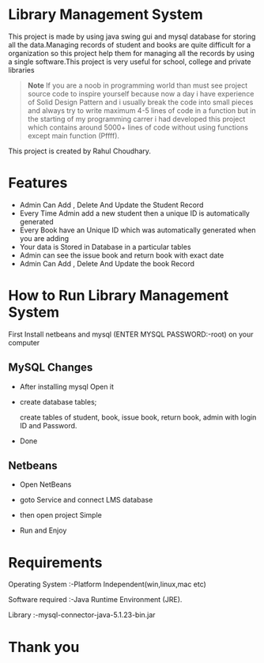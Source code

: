 # Library Management System
This project is made by using java swing gui and mysql database for storing all the data.Managing records of student and books are quite difficult for a organization so this project help them for managing all the records by using a single software.This project is very useful for school, college and private libraries<br/>


> **Note**
> If you are a noob in programming world than must see project source code to inspire yourself because now a day 
> i have experience of Solid Design Pattern and i usually break the code into small pieces and always try to write maximum 4-5 lines of  code in a function but in the starting of my programming carrer i had developed this project which contains around 5000+ lines of code without using functions except main function (Pffff).<br/>



This project is created by Rahul Choudhary.


# Features
+ Admin Can Add , Delete And Update the Student Record
+ Every Time Admin add a new student then a unique ID is automatically generated 
+ Every Book have an Unique ID which was automatically generated when you are adding
+ Your data is Stored in Database in a particular tables
+ Admin can see the issue book and return book with exact date
+ Admin Can Add , Delete And Update the book Record




# How to Run Library Management System
First Install netbeans and mysql (ENTER MYSQL PASSWORD:-root) on  your computer





 MySQL Changes                              
-----------------------

+ After installing mysql Open it

+  create database tables;

   create tables of student, book, issue book, return book, admin with login ID and Password.
+ Done


Netbeans
-----------------------
+ Open NetBeans

+ goto Service and connect LMS database

+ then open project Simple

+ Run and Enjoy

# Requirements

Operating System  :-Platform Independent(win,linux,mac etc)

Software required :-Java Runtime Environment (JRE).

Library           :-mysql-connector-java-5.1.23-bin.jar

# Thank you


